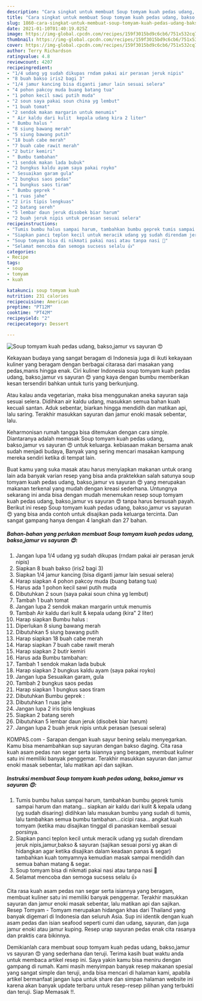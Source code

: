 ```yaml
---
description: "Cara singkat untuk membuat Soup tomyam kuah pedas udang, bakso,jamur vs sayuran 😍 Teruji"
title: "Cara singkat untuk membuat Soup tomyam kuah pedas udang, bakso,jamur vs sayuran 😍 Teruji"
slug: 1860-cara-singkat-untuk-membuat-soup-tomyam-kuah-pedas-udang-bakso-jamur-vs-sayuran-teruji
date: 2021-01-10T01:40:19.025Z
image: https://img-global.cpcdn.com/recipes/159f3015bd9c6cb6/751x532cq70/soup-tomyam-kuah-pedas-udang-baksojamur-vs-sayuran-😍-foto-resep-utama.jpg
thumbnail: https://img-global.cpcdn.com/recipes/159f3015bd9c6cb6/751x532cq70/soup-tomyam-kuah-pedas-udang-baksojamur-vs-sayuran-😍-foto-resep-utama.jpg
cover: https://img-global.cpcdn.com/recipes/159f3015bd9c6cb6/751x532cq70/soup-tomyam-kuah-pedas-udang-baksojamur-vs-sayuran-😍-foto-resep-utama.jpg
author: Terry Richardson
ratingvalue: 4.8
reviewcount: 4207
recipeingredient:
- "1/4 udang yg sudah dikupas rndam pakai air perasan jeruk nipis"
- "8 buah bakso iris2 bagi 3"
- "1/4 jamur kancing bisa diganti jamur lain sesuai selera"
- "4 pohon pakcoy muda buang batang tua"
- "1 pohon kecil sawi putih muda"
- "2 soun saya pakai soun china yg lembut"
- "1 buah tomat"
- "2 sendok makan margarin untuk menumis"
- " Air kaldu dari kulit  kepala udang kira 2 liter"
- " Bumbu halus "
- "8 siung bawang merah"
- "5 siung bawang putih"
- "18 buah cabe merah"
- "7 buah cabe rawit merah"
- "2 butir kemiri"
- " Bumbu tambahan"
- "1 sendok makan lada bubuk"
- "2 bungkus kaldu ayam saya pakai royko"
- " Sesuaikan garam gula"
- "2 bungkus saos pedas"
- "1 bungkus saos tiram"
- " Bumbu geprek "
- "1 ruas jahe"
- "2 iris tipis lengkuas"
- "2 batang sereh"
- "5 lembar daun jeruk disobek biar harum"
- "2 buah jeruk nipis untuk perasan sesuai selera"
recipeinstructions:
- "Tumis bumbu halus sampai harum, tambahkan bumbu geprek tumis sampai harum dan matang... siapkan air kaldu dari kulit &amp; kepala udang (yg sudah disaring) didihkan lalu masukan bumbu yang sudah di tumis, lalu tambahkan semua bumbu tambahan...cicipi rasa... angkat kuah tomyam (ketika mau disajikan tinggal di panaskan kembali sesuai porsinya."
- "Siapkan panci teplon kecil untuk meracik udang yg sudah direndam jeruk nipis,jamur,bakso &amp; sayuran (sajikan sesuai porsi yg akan di hidangkan agar ketika disajikan dalam keadaan panas &amp; segar) tambahkan kuah tomyamnya kemudian masak sampai mendidih dan semua bahan matang &amp; segar."
- "Soup tomyam bisa di nikmati pakai nasi atau tanpa nasi 🤗"
- "Selamat mencoba dan semoga sucsess selalu 👍"
categories:
- Recipe
tags:
- soup
- tomyam
- kuah

katakunci: soup tomyam kuah 
nutrition: 231 calories
recipecuisine: American
preptime: "PT12M"
cooktime: "PT42M"
recipeyield: "2"
recipecategory: Dessert

---
```



![Soup tomyam kuah pedas udang, bakso,jamur vs sayuran 😍](https://img-global.cpcdn.com/recipes/159f3015bd9c6cb6/751x532cq70/soup-tomyam-kuah-pedas-udang-baksojamur-vs-sayuran-😍-foto-resep-utama.jpg)

Kekayaan budaya yang sangat beragam di Indonesia juga di ikuti kekayaan kuliner yang beragam dengan berbagai citarasa dari masakan yang pedas,manis hingga enak. Ciri kuliner Indonesia soup tomyam kuah pedas udang, bakso,jamur vs sayuran 😍 yang kaya dengan bumbu memberikan kesan tersendiri bahkan untuk turis yang berkunjung.


Atau kalau anda vegetarian, maka bisa menggunakan aneka sayuran saja sesuai selera. Didihkan air kaldu udang, masukkan semua bahan kuah kecuali santan. Aduk sebentar, biarkan hingga mendidih dan matikan api, lalu saring. Terakhir masukkan sayuran dan jamur enoki masak sebentar, lalu.

Keharmonisan rumah tangga bisa ditemukan dengan cara simple. Diantaranya adalah memasak Soup tomyam kuah pedas udang, bakso,jamur vs sayuran 😍 untuk keluarga. kebiasaan makan bersama anak sudah menjadi budaya, Banyak yang sering mencari masakan kampung mereka sendiri ketika di tempat lain.

Buat kamu yang suka masak atau harus menyiapkan makanan untuk orang lain ada banyak varian resep yang bisa anda praktekkan salah satunya soup tomyam kuah pedas udang, bakso,jamur vs sayuran 😍 yang merupakan makanan terkenal yang mudah dengan kreasi sederhana. Untungnya sekarang ini anda bisa dengan mudah menemukan resep soup tomyam kuah pedas udang, bakso,jamur vs sayuran 😍 tanpa harus bersusah payah.
Berikut ini resep Soup tomyam kuah pedas udang, bakso,jamur vs sayuran 😍 yang bisa anda contoh untuk disajikan pada keluarga tercinta. Dan sangat gampang hanya dengan 4 langkah dan 27 bahan.


<!--inarticleads1-->

##### Bahan-bahan yang perlukan membuat Soup tomyam kuah pedas udang, bakso,jamur vs sayuran 😍:

1. Jangan lupa 1/4 udang yg sudah dikupas (rndam pakai air perasan jeruk nipis)
1. Siapkan 8 buah bakso (iris2 bagi 3)
1. Siapkan 1/4 jamur kancing (bisa diganti jamur lain sesuai selera)
1. Harap siapkan 4 pohon pakcoy muda (buang batang tua)
1. Harus ada 1 pohon kecil sawi putih muda
1. Dibutuhkan 2 soun (saya pakai soun china yg lembut)
1. Tambah 1 buah tomat
1. Jangan lupa 2 sendok makan margarin untuk menumis
1. Tambah  Air kaldu dari kulit &amp; kepala udang (kira&#34; 2 liter)
1. Harap siapkan  Bumbu halus :
1. Diperlukan 8 siung bawang merah
1. Dibutuhkan 5 siung bawang putih
1. Harap siapkan 18 buah cabe merah
1. Harap siapkan 7 buah cabe rawit merah
1. Harap siapkan 2 butir kemiri
1. Harus ada  Bumbu tambahan:
1. Tambah 1 sendok makan lada bubuk
1. Harap siapkan 2 bungkus kaldu ayam (saya pakai royko)
1. Jangan lupa  Sesuaikan garam, gula
1. Tambah 2 bungkus saos pedas
1. Harap siapkan 1 bungkus saos tiram
1. Dibutuhkan  Bumbu geprek :
1. Dibutuhkan 1 ruas jahe
1. Jangan lupa 2 iris tipis lengkuas
1. Siapkan 2 batang sereh
1. Dibutuhkan 5 lembar daun jeruk (disobek biar harum)
1. Jangan lupa 2 buah jeruk nipis untuk perasan (sesuai selera)


KOMPAS.com - Sarapan dengan kuah sayur bening selalu menyegarkan. Kamu bisa menambahkan sup sayuran dengan bakso daging. Cita rasa kuah asam pedas nan segar serta isiannya yang beragam, membuat kuliner satu ini memiliki banyak penggemar. Terakhir masukkan sayuran dan jamur enoki masak sebentar, lalu matikan api dan sajikan. 

<!--inarticleads2-->

##### Instruksi membuat  Soup tomyam kuah pedas udang, bakso,jamur vs sayuran 😍:

1. Tumis bumbu halus sampai harum, tambahkan bumbu geprek tumis sampai harum dan matang... siapkan air kaldu dari kulit &amp; kepala udang (yg sudah disaring) didihkan lalu masukan bumbu yang sudah di tumis, lalu tambahkan semua bumbu tambahan...cicipi rasa... angkat kuah tomyam (ketika mau disajikan tinggal di panaskan kembali sesuai porsinya.
1. Siapkan panci teplon kecil untuk meracik udang yg sudah direndam jeruk nipis,jamur,bakso &amp; sayuran (sajikan sesuai porsi yg akan di hidangkan agar ketika disajikan dalam keadaan panas &amp; segar) tambahkan kuah tomyamnya kemudian masak sampai mendidih dan semua bahan matang &amp; segar.
1. Soup tomyam bisa di nikmati pakai nasi atau tanpa nasi 🤗
1. Selamat mencoba dan semoga sucsess selalu 👍


Cita rasa kuah asam pedas nan segar serta isiannya yang beragam, membuat kuliner satu ini memiliki banyak penggemar. Terakhir masukkan sayuran dan jamur enoki masak sebentar, lalu matikan api dan sajikan. Resep Tomyam - Tomyam merupakan hidangan khas dari Thailand yang banyak digemari di Indonesia dan seluruh Asia. Sup ini identik dengan kuah asam pedas dan isian seafood seperti cumi dan udang, sayuran, dan juga jamur enoki atau jamur kuping. Resep urap sayuran pedas enak cita rasanya dan praktis cara bikinnya. 

Demikianlah cara membuat soup tomyam kuah pedas udang, bakso,jamur vs sayuran 😍 yang sederhana dan teruji. Terima kasih buat waktu anda untuk membaca artikel resep ini. Saya yakin kamu bisa meniru dengan gampang di rumah. Kami masih menyimpan banyak resep makanan spesial yang sangat simple dan teruji, anda bisa mencari di halaman kami, apabila artikel bermanfaat jangan lupa untuk share dan simpan halaman website ini karena akan banyak update terbaru untuk resep-resep pilihan yang terbukti dan teruji. Siap Memasak !!. 
